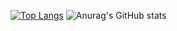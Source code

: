 
 
[![Top Langs](https://github-readme-stats.vercel.app/api/top-langs/?username=Gsuy&layout=compact&langs_count=100&custom_title=Used_Languages)](https://github.com/anuraghazra/github-readme-stats) 
![Anurag's GitHub stats](https://github-readme-stats.vercel.app/api?username=Gsuy&show_icons=true&theme=tokyonight)
